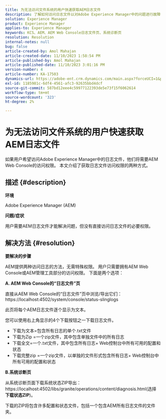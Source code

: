 ```yaml
---
title: 为无法访问文件系统的用户快速获取AEM日志文件
description: 了解如何访问日志文件以对Adobe Experience Manager中的问题进行故障诊断。 您需要对AEM Web控制台的访问权限。
solution: Experience Manager
product: Experience Manager
applies-to: Experience Manager
keywords: KCS、AEM、AEM Web Console日志文件页、系统诊断页
resolution: Resolution
internal-notes: null
bug: false
article-created-by: Amol Mahajan
article-created-date: 11/10/2023 1:58:54 PM
article-published-by: Amol Mahajan
article-published-date: 11/10/2023 3:01:16 PM
version-number: 4
article-number: KA-17503
dynamics-url: https://adobe-ent.crm.dynamics.com/main.aspx?forceUCI=1&pagetype=entityrecord&etn=knowledgearticle&id=3ef38345-d17f-ee11-8179-6045bd006704
exl-id: 1185981c-6df4-4561-afc3-92635bbd4dcf
source-git-commit: 587bd12eee4c59977122393de5e73f15f6062614
workflow-type: tm+mt
source-wordcount: '323'
ht-degree: 2%

---
```


# 为无法访问文件系统的用户快速获取AEM日志文件


如果用户希望访问Adobe Experience Manager中的日志文件，他们将需要AEM Web Console的访问权限。 本文介绍了获取日志文件访问权限的两种方式。

## 描述 {#description}


<b>环境</b>

Adobe Experience Manager (AEM)

<b>问题/症状</b>

用户需要AEM日志文件才能解决问题，但没有直接访问日志文件的必要权限。


## 解决方法 {#resolution}


<b>要解决的步骤</b>

AEM提供两种访问日志的方法，无需特殊权限。 用户只需要拥有AEM Web Console或AEM管理工具部分的访问权限。 下面是两个选项：

<b>A. AEM Web Console的“日志文件”页</b>

直接从AEM Web Console的“日志文件”页中浏览/导出它们： https://localhost:4502/system/console/status-slinglogs

此页将每个AEM日志文件逐个显示为文本。

您可以使用右上角显示的4个下载按钮之一下载日志文件。

- 下载为文本=包含所有日志的单个.txt文件
- 下载为Zip =一个zip文件，其中包含单独文件中的所有日志
- 下载全文=一个.txt文件，其中包含所有日志+ Web控制台中所有可用的配置和状态
- 下载完整zip =一个zip文件，以单独的文件形式包含所有日志+ Web控制台中所有可用的配置和状态


<b>B.系统诊断页</b>

从系统诊断页面下载系统状态ZIP导出：https://localhost:4502/libs/granite/operations/content/diagnosis.html(选择 <b>下载状态ZIP</b>)。

下载的ZIP将包含许多配置和状态文件，包括一个包含AEM所有日志文件的文件夹。
